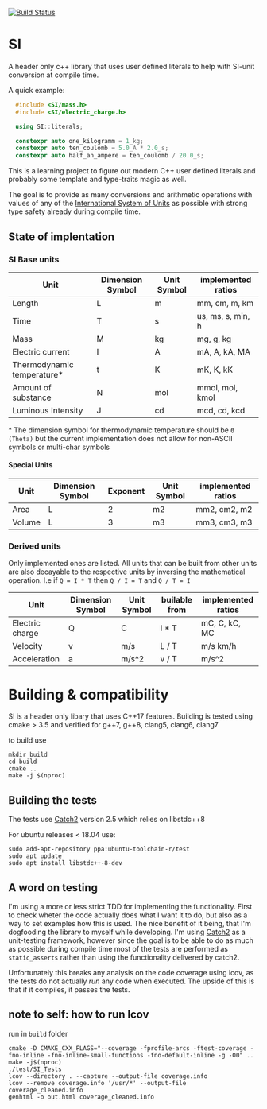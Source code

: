 [![Build Status](https://travis-ci.com/bernedom/SI.svg?branch=master)](https://travis-ci.com/bernedom/SI)


# SI
A header only c++ library that uses user defined literals to help with SI-unit conversion at compile time.

A quick example: 
```cpp
  #include <SI/mass.h>
  #include <SI/electric_charge.h>

  using SI::literals;

  constexpr auto one_kilogramm = 1_kg;
  constexpr auto ten_coulomb = 5.0_A * 2.0_s;
  constexpr auto half_an_ampere = ten_coulomb / 20.0_s;
```

This is a learning project to figure out modern C++ user defined literals and probably some template and type-traits magic as well. 

The goal is to provide as many conversions and arithmetic operations with values of any of the [International System of Units](https://en.wikipedia.org/wiki/International_System_of_Units) as possible with strong type safety already during compile time. 

## State of implentation

### SI Base units

| Unit                       | Dimension Symbol | Unit Symbol | implemented ratios |
| -------------------------- | ---------------- | ----------- | ------------------ |
| Length                     | L                | m           | mm, cm, m, km      |
| Time                       | T                | s           | us, ms, s, min, h  |
| Mass                       | M                | kg          | mg, g, kg          |
| Electric current           | I                | A           | mA, A, kA, MA      |
| Thermodynamic temperature* | t                | K           | mK, K, kK          |
| Amount of substance        | N                | mol         | mmol, mol, kmol    |
| Luminous Intensity         | J                | cd          | mcd, cd, kcd       |


\* The dimension symbol for thermodynamic temperature should be `Θ (Theta)` but the current implementation does not allow for non-ASCII symbols or multi-char symbols

#### Special Units

| Unit   | Dimension Symbol | Exponent | Unit Symbol | implemented ratios |
| ------ | ---------------- | -------- | ----------- | ------------------ |
| Area   | L                | 2        | m2          | mm2, cm2, m2       |
| Volume | L                | 3        | m3          | mm3, cm3, m3       |


### Derived units

Only implemented ones are listed. All units that can be built from other units are also decayable to the respective units by inversing the mathematical operation. I.e if `Q = I * T` then `Q / I = T` and `Q / T = I`

| Unit            | Dimension Symbol | Unit Symbol | builable from | implemented ratios |
| --------------- | ---------------- | ----------- | ------------- | ------------------ |
| Electric charge | Q                | C           | I * T         | mC, C, kC, MC      |
| Velocity        | v                | m/s         | L / T         | m/s km/h           |
| Acceleration    | a                | m/s^2       | v / T         | m/s^2              |


# Building & compatibility

SI is a header only libary that uses C++17 features. Building is tested using cmake > 3.5 and verified for g++7, g++8, clang5, clang6, clang7


to build use 
```
mkdir build
cd build
cmake ..
make -j $(nproc)
```

## Building the tests

The tests use [Catch2](https://github.com/catchorg/Catch2) version 2.5 which relies on libstdc++8
 
For ubuntu releases < 18.04 use:
```
sudo add-apt-repository ppa:ubuntu-toolchain-r/test
sudo apt update
sudo apt install libstdc++-8-dev
```

## A word on testing 

I'm using a more or less strict TDD for implementing the functionality. First to check wheter the code actually does what I want it to do, but also as a way to set examples how this is used. The nice benefit of it being, that I'm dogfooding the library to myself while developing. I'm using [Catch2](https://github.com/catchorg/Catch2) as a unit-testing framework, however since the goal is to be able to do as much as possible during compile time most of the tests are performed as `static_asserts` rather than using the functionality delivered by catch2. 

Unfortunately this breaks any analysis on the code coverage using lcov, as the tests do not actually *run* any code when executed. The upside of this is that if it compiles, it passes the tests.    

## note to self: how to run lcov

run in `build` folder

```
cmake -D CMAKE_CXX_FLAGS="--coverage -fprofile-arcs -ftest-coverage -fno-inline -fno-inline-small-functions -fno-default-inline -g -O0" ..
make -j$(nproc)
./test/SI_Tests
lcov --directory . --capture --output-file coverage.info
lcov --remove coverage.info '/usr/*' --output-file coverage_cleaned.info
genhtml -o out.html coverage_cleaned.info
```